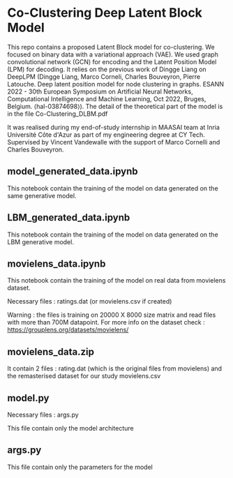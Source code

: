 # Co-Clustering Deep Latent Block Model

This repo contains a proposed Latent Block model for co-clustering. We focused on binary data with a variational approach (VAE). We used graph convolutional network (GCN) for encoding and the Latent Position Model (LPM) for decoding. 
It relies on the previous work of Dingge Liang on DeepLPM (Dingge Liang, Marco Corneli, Charles Bouveyron, Pierre Latouche. Deep latent position model for node clustering in graphs. ESANN 2022 - 30th European Symposium on Artificial Neural Networks, Computational Intelligence and Machine Learning, Oct 2022, Bruges, Belgium. ⟨hal-03874698⟩). The detail of the theoretical part of the model is in the file Co-Clustering_DLBM.pdf

It was realised during my end-of-study internship in MAASAI team at Inria Université Côte d'Azur as part of my engineering degree at CY Tech. Supervised by Vincent Vandewalle with the support of Marco Cornelli and Charles Bouveyron.

## model_generated_data.ipynb

This notebook contain the training of the model on data generated on the same generative model.

## LBM_generated_data.ipynb

This notebook contain the training of the model on data generated on the LBM generative model.

## movielens_data.ipynb

This notebook contain the training of the model on real data from movielens dataset.

Necessary files : ratings.dat (or movielens.csv if created)

Warning : the files is training on 20000 X 8000 size matrix and read files with more than 700M datapoint. For more info on the dataset check : https://grouplens.org/datasets/movielens/

## movielens_data.zip

It contain 2 files : rating.dat (which is the original files from movielens) and the remasterised dataset for our study movielens.csv

## model.py

Necessary files : args.py

This file contain only the model architecture

## args.py

This file contain only the parameters for the model
